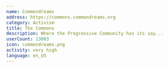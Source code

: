 ```yaml
---
name: Commondreams
address: https://commons.commondreams.org
category: Activism
title: The Commons
description: Where the Progressive Community has its say...
userCount: 13003
icon: commondreams.png
activity: very high
language: en_US
---
```

